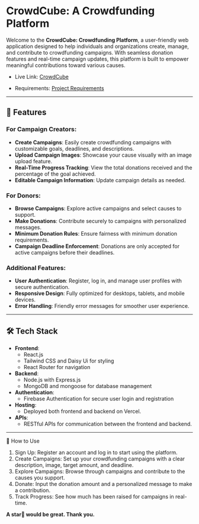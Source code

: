 # CrowdCube: A Crowdfunding Platform

Welcome to the **CrowdCube: Crowdfunding Platform**, a user-friendly web application designed to help individuals and organizations create, manage, and contribute to crowdfunding campaigns. With seamless donation features and real-time campaign updates, this platform is built to empower meaningful contributions toward various causes.

- Live Link: [CrowdCube](https://ph-a10-crowdfunding-client.vercel.app)

- Requirements: [Project Requirements](https://docs.google.com/document/d/1YQytgBxCeXVy7SxTiulD_f9kSl7x3gBFmpJ4iRTX3V8/edit?tab=t.0)

---

## 🚀 Features

### For Campaign Creators:

- **Create Campaigns**: Easily create crowdfunding campaigns with customizable goals, deadlines, and descriptions.
- **Upload Campaign Images**: Showcase your cause visually with an image upload feature.
- **Real-Time Progress Tracking**: View the total donations received and the percentage of the goal achieved.
- **Editable Campaign Information**: Update campaign details as needed.

### For Donors:

- **Browse Campaigns**: Explore active campaigns and select causes to support.
- **Make Donations**: Contribute securely to campaigns with personalized messages.
- **Minimum Donation Rules**: Ensure fairness with minimum donation requirements.
- **Campaign Deadline Enforcement**: Donations are only accepted for active campaigns before their deadlines.

### Additional Features:

- **User Authentication**: Register, log in, and manage user profiles with secure authentication.
- **Responsive Design**: Fully optimized for desktops, tablets, and mobile devices.
- **Error Handling**: Friendly error messages for smoother user experience.

---

## 🛠️ Tech Stack

- **Frontend**:
  - React.js
  - Tailwind CSS and Daisy Ui for styling
  - React Router for navigation
- **Backend**:
  - Node.js with Express.js
  - MongoDB and mongoose for database management
- **Authentication**:
  - Firebase Authentication for secure user login and registration
- **Hosting**:
  - Deployed both frontend and backend on Vercel.
- **APIs**:
  - RESTful APIs for communication between the frontend and backend.

---

🌟 How to Use

1. Sign Up: Register an account and log in to start using the platform.
2. Create Campaigns: Set up your crowdfunding campaigns with a clear description, image, target amount, and deadline.
3. Explore Campaigns: Browse through campaigns and contribute to the causes you support.
4. Donate: Input the donation amount and a personalized message to make a contribution.
5. Track Progress: See how much has been raised for campaigns in real-time.

**A star🌟 would be great. Thank you.**
